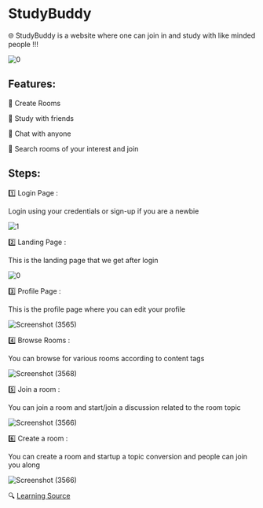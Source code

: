# StudyBuddy
:globe_with_meridians:  StudyBuddy is a website where one can join in and study with like minded people !!!

![0](https://user-images.githubusercontent.com/107871742/174867457-86d4f499-568e-4014-9d40-d7a59cf20f5e.png)


## Features:
:paperclip: Create Rooms 

:paperclip: Study with friends 

:paperclip: Chat with anyone 

:paperclip: Search rooms of your interest and join 

## Steps:

:one: Login Page :

Login using your credentials or sign-up if you are a newbie 

![1](https://user-images.githubusercontent.com/107871742/174867292-db2dded0-bd1e-4d9f-befe-6f39d9d60b07.png)

:two: Landing Page :

This is the landing page that we get after login

![0](https://user-images.githubusercontent.com/107871742/174867978-996270bf-d26a-4b49-8bf0-378e989fd182.png)

:three: Profile Page :

This is the profile page where you can edit your profile

![Screenshot (3565)](https://user-images.githubusercontent.com/107871742/174868305-5db6ba07-b859-487e-8346-50d10a555868.png)

:four: Browse Rooms :

You can browse for various rooms according to content tags

![Screenshot (3568)](https://user-images.githubusercontent.com/107871742/174868465-da9d0f9d-0c2d-4780-bbcb-7be481cd3f8c.png)

:five: Join a room :

You can join a room and start/join a discussion related to the room topic

![Screenshot (3566)](https://user-images.githubusercontent.com/107871742/174868659-c87335da-5f03-468f-9075-3e25a5dba7e6.png)

:six: Create a room :

You can create a room and startup a topic conversion and people can join you along

![Screenshot (3566)](https://user-images.githubusercontent.com/107871742/174868921-d37efcaa-06ac-471e-9887-9042a739d255.png)


:mag: [Learning Source](https://www.youtube.com/watch?v=PtQiiknWUcI)
